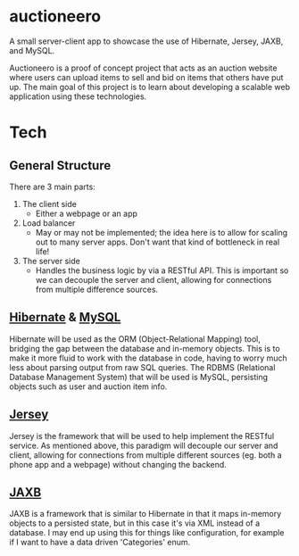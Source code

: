 # auctioneero
A small server-client app to showcase the use of Hibernate, Jersey, JAXB, and MySQL. 

Auctioneero is a proof of concept project that acts as an auction website where users can upload items to sell and bid on items that others have put up. The main goal of this project is to learn about developing a scalable web application using these technologies. 

# Tech 
## General Structure
There are 3 main parts:
1. The client side
    * Either a webpage or an app
2. Load balancer
    * May or may not be implemented; the idea here is to allow for scaling out to many server apps. Don't want that kind of bottleneck in real life!
3. The server side
    * Handles the business logic by via a RESTful API. This is important so we can decouple the server and client, allowing for connections from multiple difference sources.


## [Hibernate](http://hibernate.org/) & [MySQL](https://www.mysql.com/)
Hibernate will be used as the ORM (Object-Relational Mapping) tool, bridging the gap between the database and in-memory objects. This is to make it more fluid to work with the database in code, having to worry much less about parsing output from raw SQL queries. The RDBMS (Relational Database Management System) that will be used is MySQL, persisting objects such as user and auction item info.

## [Jersey](https://jersey.github.io/)
Jersey is the framework that will be used to help implement the RESTful service. As mentioned above, this paradigm will decouple our server and client, allowing for connections from multiple different sources (eg. both a phone app and a webpage) without changing the backend.

## [JAXB](https://docs.oracle.com/javase/tutorial/jaxb/intro/index.html)
JAXB is a framework that is similar to Hibernate in that it maps in-memory objects to a persisted state, but in this case it's via XML instead of a database. I may end up using this for things like configuration, for example if I want to have a data driven 'Categories' enum.

